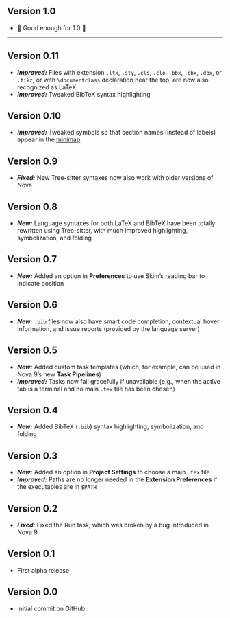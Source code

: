 ## Version 1.0

- 🎉 Good enough for 1.0 🤞

---

## Version 0.11

- ***Improved:*** Files with extension `.ltx`, `.sty`, `.cls`, `.clo`, `.bbx`, `.cbx`, `.dbx`, or `.tikz`, or with `\documentclass` declaration near the top, are now also recognized as LaTeX
- ***Improved:*** Tweaked BibTeX syntax highlighting

## Version 0.10

- ***Improved:*** Tweaked symbols so that section names (instead of labels) appear in the [minimap](https://help.nova.app/editor/overview/#minimap)

## Version 0.9

- ***Fixed:*** New Tree-sitter syntaxes now also work with older versions of Nova

## Version 0.8

- ***New:*** Language syntaxes for both LaTeX and BibTeX have been totally rewritten using Tree-sitter, with much improved highlighting, symbolization, and folding

## Version 0.7

- ***New:*** Added an option in **Preferences** to use Skim’s reading bar to indicate position

## Version 0.6

- ***New:*** `.bib` files now also have smart code completion, contextual hover information, and issue reports (provided by the language server)

## Version 0.5

- ***New:*** Added custom task templates (which, for example, can be used in Nova 9’s new **Task Pipelines**)
- ***Improved:*** Tasks now fail gracefully if unavailable (e.g., when the active tab is a terminal and no main `.tex` file has been chosen)

## Version 0.4

- ***New:*** Added BibTeX (`.bib`) syntax highlighting, symbolization, and folding

## Version 0.3

- ***New:*** Added an option in **Project Settings** to choose a main `.tex` file
- ***Improved:*** Paths are no longer needed in the **Extension Preferences** if the executables are in `$PATH`

## Version 0.2

- ***Fixed:*** Fixed the Run task, which was broken by a bug introduced in Nova 9

## Version 0.1

- First alpha release

## Version 0.0

- Initial commit on GitHub
